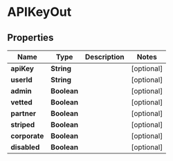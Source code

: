 
# APIKeyOut

## Properties
Name | Type | Description | Notes
------------ | ------------- | ------------- | -------------
**apiKey** | **String** |  |  [optional]
**userId** | **String** |  |  [optional]
**admin** | **Boolean** |  |  [optional]
**vetted** | **Boolean** |  |  [optional]
**partner** | **Boolean** |  |  [optional]
**striped** | **Boolean** |  |  [optional]
**corporate** | **Boolean** |  |  [optional]
**disabled** | **Boolean** |  |  [optional]



